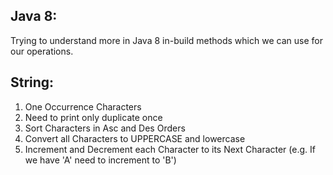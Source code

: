 Java 8:
-------
   Trying to understand more in Java 8 in-build methods which we can use for our operations.

String:
-------
1. One Occurrence Characters
2. Need to print only duplicate once
3. Sort Characters in Asc and Des Orders
4. Convert all Characters to UPPERCASE and lowercase
5. Increment and Decrement each Character to its Next Character (e.g. If we have 'A' need to increment to 'B')

